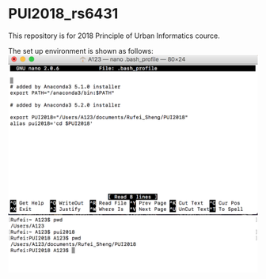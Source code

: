 # PUI2018_rs6431
This repository is for 2018 Principle of Urban Informatics cource.

The set up environment is shown as follows:
![Alt text](Screenshot/Rufei_bash.png)
![Alt text](Screenshot/Setup_env.png)

